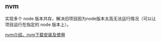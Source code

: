 ## nvm

实现多个 node 版本共存，解决旧项目因为node版本太高无法运行情况（可以让项目运行在指定的 node 版本上）。

[nvm介绍、nvm下载安装及使用](https://blog.csdn.net/qq_30376375/article/details/115877446)
